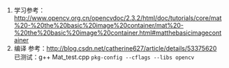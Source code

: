 1. 学习参考：
http://www.opencv.org.cn/opencvdoc/2.3.2/html/doc/tutorials/core/mat%20-%20the%20basic%20image%20container/mat%20-%20the%20basic%20image%20container.html#matthebasicimagecontainer
2. 编译
参考：http://blog.csdn.net/catherine627/article/details/53375620
已测试：g++ Mat_test.cpp  `pkg-config --cflags --libs opencv`
